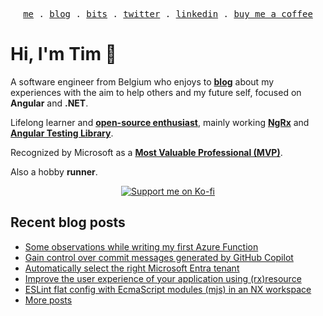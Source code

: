 <p align="center">
<samp>
<a href="https://timdeschryver.dev">me</a> .
<a href="https://timdeschryver.dev/blog">blog</a> .
<a href="https://timdeschryver.dev/bits">bits</a> .
<a href="https://timdeschryver.dev/twitter">twitter</a> .
<a href="https://timdeschryver.dev/linkedin">linkedin</a> .
<a href="https://ko-fi.com/timdeschryver">buy me a coffee</a>
</samp>
</p>

# Hi, I'm Tim 👋

A software engineer from Belgium who enjoys to **[blog](https://timdeschryver.dev/blog)** about
my experiences with the aim to help others and my future self, focused on
**Angular** and **.NET**.

Lifelong learner and **[open-source enthusiast](https://github.com/timdeschryver)**, mainly working **[NgRx](https://ngrx.io/)** and **[Angular Testing Library](https://testing-library.com/docs/angular-testing-library/)**.

Recognized by Microsoft as a **[Most Valuable Professional (MVP)](https://mvp.microsoft.com/en-us/PublicProfile/5004452?fullName=Tim%20Deschryver)**.

Also a hobby **runner**.

<div align="center">
<a href="https://ko-fi.com/timdeschryver">
<img src="https://ko-fi.com/img/githubbutton_sm.svg" alt="Support me on Ko-fi"  />
</a>  
</div>

<!-- prettier-ignore-start -->
<!-- BLOG:START -->

## Recent blog posts

- [Some observations while writing my first Azure Function](https://timdeschryver.dev/blog/some-observations-while-writing-my-first-azure-function)
- [Gain control over commit messages generated by GitHub Copilot](https://timdeschryver.dev/blog/gain-control-over-commit-messages-generated-by-github-copilot)
- [Automatically select the right Microsoft Entra tenant](https://timdeschryver.dev/blog/automatically-select-the-right-microsoft-entra-tenant)
- [Improve the user experience of your application using (rx)resource](https://timdeschryver.dev/blog/improve-the-user-experience-of-your-application-using-rxresource)
- [ESLint flat config with EcmaScript modules (mjs) in an NX workspace](https://timdeschryver.dev/blog/eslint-flat-config-with-ecmascript-modules-mjs-in-an-nx-workspace)
- [More posts](https://timdeschryver.dev/blog)

<!-- BLOG:END -->
<!-- prettier-ignore-end -->
